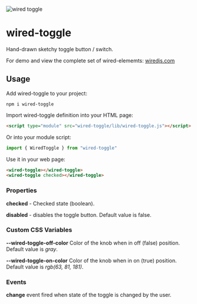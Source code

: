 ![wired toggle](https://wiredjs.github.io/wired-elements/images/toggle.gif)

# wired-toggle
Hand-drawn sketchy toggle button / switch.

For demo and view the complete set of wired-elememts: [wiredjs.com](http://wiredjs.com/)

## Usage

Add wired-toggle to your project:
```
npm i wired-toggle
```
Import wired-toggle definition into your HTML page:
```html
<script type="module" src="wired-toggle/lib/wired-toggle.js"></script>
```
Or into your module script:
```javascript
import { WiredToggle } from "wired-toggle"
```

Use it in your web page:
```html
<wired-toggle></wired-toggle>
<wired-toggle checked></wired-toggle>
```

### Properties

**checked** - Checked state (boolean). 

**disabled** - disables the toggle button. Default value is false. 

### Custom CSS Variables

**--wired-toggle-off-color** Color of the knob when in off (false) position. Default value is *gray*.

**--wired-toggle-on-color** Color of the knob when in on (true) position. Default value is *rgb(63, 81, 181)*.

### Events
**change** event fired when state of the toggle is changed by the user.
